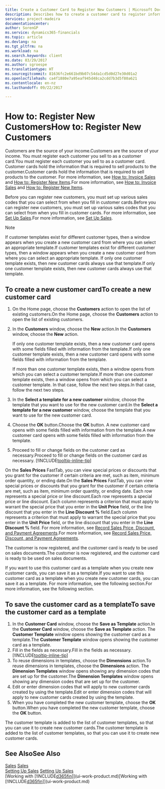```yaml
---
title: Create a Customer Card to Register New Customers | Microsoft Docs
description: Describes how to create a customer card to register information about each new customer or client that you sell to.
services: project-madeira
documentationcenter: 
author: SorenGP
ms.service: dynamics365-financials
ms.topic: article
ms.devlang: na
ms.tgt_pltfrm: na
ms.workload: na
ms.search.keywords: client
ms.date: 03/29/2017
ms.author: sgroespe
ms.translationtype: HT
ms.sourcegitcommit: 81636fc2e661bd9b07c54da1cd5d0d27e30d01a2
ms.openlocfilehash: ca4f1880e7a95eaf945d48ca2cdd7b3d5f80a621
ms.contentlocale: en-nz
ms.lasthandoff: 09/22/2017

---
```

# <a name="how-to-register-new-customers"></a><span data-ttu-id="a98b6-103">How to: Register New Customers</span><span class="sxs-lookup"><span data-stu-id="a98b6-103">How to: Register New Customers</span></span>
<span data-ttu-id="a98b6-104">Customers are the source of your income.</span><span class="sxs-lookup"><span data-stu-id="a98b6-104">Customers are the source of your income.</span></span> <span data-ttu-id="a98b6-105">You must register each customer you sell to as a customer card.</span><span class="sxs-lookup"><span data-stu-id="a98b6-105">You must register each customer you sell to as a customer card.</span></span> <span data-ttu-id="a98b6-106">Customer cards hold the information that is required to sell products to the customer.</span><span class="sxs-lookup"><span data-stu-id="a98b6-106">Customer cards hold the information that is required to sell products to the customer.</span></span> <span data-ttu-id="a98b6-107">For more information, see [How to: Invoice Sales](sales-how-invoice-sales.md) and [How to: Register New Items](inventory-how-register-new-items.md).</span><span class="sxs-lookup"><span data-stu-id="a98b6-107">For more information, see [How to: Invoice Sales](sales-how-invoice-sales.md) and [How to: Register New Items](inventory-how-register-new-items.md).</span></span>  

<span data-ttu-id="a98b6-108">Before you can register new customers, you must set up various sales codes that you can select from when you fill in customer cards.</span><span class="sxs-lookup"><span data-stu-id="a98b6-108">Before you can register new customers, you must set up various sales codes that you can select from when you fill in customer cards.</span></span> <span data-ttu-id="a98b6-109">For more information, see [Set Up Sales](sales-setup-sales.md).</span><span class="sxs-lookup"><span data-stu-id="a98b6-109">For more information, see [Set Up Sales](sales-setup-sales.md).</span></span>

> [!NOTE]  
>   <span data-ttu-id="a98b6-110">If customer templates exist for different customer types, then a window appears when you create a new customer card from where you can select an appropriate template.</span><span class="sxs-lookup"><span data-stu-id="a98b6-110">If customer templates exist for different customer types, then a window appears when you create a new customer card from where you can select an appropriate template.</span></span> <span data-ttu-id="a98b6-111">If only one customer template exists, then new customer cards always use that template.</span><span class="sxs-lookup"><span data-stu-id="a98b6-111">If only one customer template exists, then new customer cards always use that template.</span></span>

## <a name="to-create-a-new-customer-card"></a><span data-ttu-id="a98b6-112">To create a new customer card</span><span class="sxs-lookup"><span data-stu-id="a98b6-112">To create a new customer card</span></span>
1. <span data-ttu-id="a98b6-113">On the Home page, choose the **Customers** action to open the list of existing customers.</span><span class="sxs-lookup"><span data-stu-id="a98b6-113">On the Home page, choose the **Customers** action to open the list of existing customers.</span></span>  
2. <span data-ttu-id="a98b6-114">In the **Customers** window, choose the **New** action.</span><span class="sxs-lookup"><span data-stu-id="a98b6-114">In the **Customers** window, choose the **New** action.</span></span>

    <span data-ttu-id="a98b6-115">If only one customer template exists, then a new customer card opens with some fields filled with information from the template.</span><span class="sxs-lookup"><span data-stu-id="a98b6-115">If only one customer template exists, then a new customer card opens with some fields filled with information from the template.</span></span>

    <span data-ttu-id="a98b6-116">If more than one customer template exists, then a window opens from which you can select a customer template.</span><span class="sxs-lookup"><span data-stu-id="a98b6-116">If more than one customer template exists, then a window opens from which you can select a customer template.</span></span> <span data-ttu-id="a98b6-117">In that case, follow the next two steps.</span><span class="sxs-lookup"><span data-stu-id="a98b6-117">In that case, follow the next two steps.</span></span>
3. <span data-ttu-id="a98b6-118">In the **Select a template for a new customer** window, choose the template that you want to use for the new customer card.</span><span class="sxs-lookup"><span data-stu-id="a98b6-118">In the **Select a template for a new customer** window, choose the template that you want to use for the new customer card.</span></span>
4. <span data-ttu-id="a98b6-119">Choose the **OK** button.</span><span class="sxs-lookup"><span data-stu-id="a98b6-119">Choose the **OK** button.</span></span> <span data-ttu-id="a98b6-120">A new customer card opens with some fields filled with information from the template.</span><span class="sxs-lookup"><span data-stu-id="a98b6-120">A new customer card opens with some fields filled with information from the template.</span></span>  
5. <span data-ttu-id="a98b6-121">Proceed to fill or change fields on the customer card as necessary.</span><span class="sxs-lookup"><span data-stu-id="a98b6-121">Proceed to fill or change fields on the customer card as necessary.</span></span> [!INCLUDE[tooltip-inline-tip](includes/tooltip-inline-tip_md.md)]

<span data-ttu-id="a98b6-122">On the **Sales Prices** FastTab, you can view special prices or discounts that you grant for the customer if certain criteria are met, such as item, minimum order quantity, or ending date.</span><span class="sxs-lookup"><span data-stu-id="a98b6-122">On the **Sales Prices** FastTab, you can view special prices or discounts that you grant for the customer if certain criteria are met, such as item, minimum order quantity, or ending date.</span></span> <span data-ttu-id="a98b6-123">Each row represents a special price or line discount.</span><span class="sxs-lookup"><span data-stu-id="a98b6-123">Each row represents a special price or line discount.</span></span> <span data-ttu-id="a98b6-124">Each column represents a criterion that must apply to warrant the special price that you enter in the **Unit Price** field, or the line discount that you enter in the **Line Discount %** field.</span><span class="sxs-lookup"><span data-stu-id="a98b6-124">Each column represents a criterion that must apply to warrant the special price that you enter in the **Unit Price** field, or the line discount that you enter in the **Line Discount %** field.</span></span> <span data-ttu-id="a98b6-125">For more information, see [Record Sales Price, Discount, and Payment Agreements](sales-how-record-sales-price-discount-payment-agreements.md).</span><span class="sxs-lookup"><span data-stu-id="a98b6-125">For more information, see [Record Sales Price, Discount, and Payment Agreements](sales-how-record-sales-price-discount-payment-agreements.md).</span></span>

<span data-ttu-id="a98b6-126">The customer is now registered, and the customer card is ready to be used on sales documents.</span><span class="sxs-lookup"><span data-stu-id="a98b6-126">The customer is now registered, and the customer card is ready to be used on sales documents.</span></span>

<span data-ttu-id="a98b6-127">If you want to use this customer card as a template when you create new customer cards, you can save it as a template.</span><span class="sxs-lookup"><span data-stu-id="a98b6-127">If you want to use this customer card as a template when you create new customer cards, you can save it as a template.</span></span> <span data-ttu-id="a98b6-128">For more information, see the following section.</span><span class="sxs-lookup"><span data-stu-id="a98b6-128">For more information, see the following section.</span></span>

## <a name="to-save-the-customer-card-as-a-template"></a><span data-ttu-id="a98b6-129">To save the customer card as a template</span><span class="sxs-lookup"><span data-stu-id="a98b6-129">To save the customer card as a template</span></span>
1. <span data-ttu-id="a98b6-130">In the **Customer Card** window, choose the **Save as Template** action.</span><span class="sxs-lookup"><span data-stu-id="a98b6-130">In the **Customer Card** window, choose the **Save as Template** action.</span></span> <span data-ttu-id="a98b6-131">The **Customer Template** window opens showing the customer card as a template.</span><span class="sxs-lookup"><span data-stu-id="a98b6-131">The **Customer Template** window opens showing the customer card as a template.</span></span>
2. <span data-ttu-id="a98b6-132">Fill in the fields as necessary.</span><span class="sxs-lookup"><span data-stu-id="a98b6-132">Fill in the fields as necessary.</span></span> [!INCLUDE[tooltip-inline-tip](includes/tooltip-inline-tip_md.md)]
3. <span data-ttu-id="a98b6-133">To reuse dimensions in templates, choose the **Dimensions** action.</span><span class="sxs-lookup"><span data-stu-id="a98b6-133">To reuse dimensions in templates, choose the **Dimensions** action.</span></span> <span data-ttu-id="a98b6-134">The **Dimension Templates** window opens showing any dimension codes that are set up for the customer.</span><span class="sxs-lookup"><span data-stu-id="a98b6-134">The **Dimension Templates** window opens showing any dimension codes that are set up for the customer.</span></span>
4. <span data-ttu-id="a98b6-135">Edit or enter dimension codes that will apply to new customer cards created by using the template.</span><span class="sxs-lookup"><span data-stu-id="a98b6-135">Edit or enter dimension codes that will apply to new customer cards created by using the template.</span></span>  
5. <span data-ttu-id="a98b6-136">When you have completed the new customer template, choose the **OK** button.</span><span class="sxs-lookup"><span data-stu-id="a98b6-136">When you have completed the new customer template, choose the **OK** button.</span></span>

<span data-ttu-id="a98b6-137">The customer template is added to the list of customer templates, so that you can use it to create new customer cards.</span><span class="sxs-lookup"><span data-stu-id="a98b6-137">The customer template is added to the list of customer templates, so that you can use it to create new customer cards.</span></span>

## <a name="see-also"></a><span data-ttu-id="a98b6-138">See Also</span><span class="sxs-lookup"><span data-stu-id="a98b6-138">See Also</span></span>
<span data-ttu-id="a98b6-139">[Sales](sales-manage-sales.md)  </span><span class="sxs-lookup"><span data-stu-id="a98b6-139">[Sales](sales-manage-sales.md)  </span></span>  
<span data-ttu-id="a98b6-140">[Setting Up Sales](sales-setup-sales.md)  </span><span class="sxs-lookup"><span data-stu-id="a98b6-140">[Setting Up Sales](sales-setup-sales.md)  </span></span>  
<span data-ttu-id="a98b6-141">[Working with [!INCLUDE[d365fin](includes/d365fin_md.md)]](ui-work-product.md)</span><span class="sxs-lookup"><span data-stu-id="a98b6-141">[Working with [!INCLUDE[d365fin](includes/d365fin_md.md)]](ui-work-product.md)</span></span>

